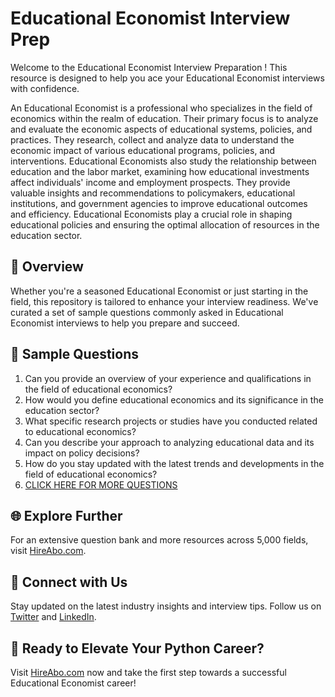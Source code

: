 # Educational Economist Interview Prep

Welcome to the Educational Economist Interview Preparation ! This resource is designed to help you ace your Educational Economist interviews with confidence.

An Educational Economist is a professional who specializes in the field of economics within the realm of education. Their primary focus is to analyze and evaluate the economic aspects of educational systems, policies, and practices. They research, collect and analyze data to understand the economic impact of various educational programs, policies, and interventions. Educational Economists also study the relationship between education and the labor market, examining how educational investments affect individuals' income and employment prospects. They provide valuable insights and recommendations to policymakers, educational institutions, and government agencies to improve educational outcomes and efficiency. Educational Economists play a crucial role in shaping educational policies and ensuring the optimal allocation of resources in the education sector.

## 🚀 Overview

Whether you're a seasoned Educational Economist or just starting in the field, this repository is tailored to enhance your interview readiness. We've curated a set of sample questions commonly asked in Educational Economist interviews to help you prepare and succeed.

## 📝 Sample Questions

1. Can you provide an overview of your experience and qualifications in the field of educational economics?
2. How would you define educational economics and its significance in the education sector?
3. What specific research projects or studies have you conducted related to educational economics?
4. Can you describe your approach to analyzing educational data and its impact on policy decisions?
5. How do you stay updated with the latest trends and developments in the field of educational economics?
6. [CLICK HERE FOR MORE QUESTIONS](https://hireabo.com/job/7_4_40/Educational%20Economist)

## 🌐 Explore Further

For an extensive question bank and more resources across 5,000 fields, visit [HireAbo.com](https://www.hireabo.com).

## 📱 Connect with Us

Stay updated on the latest industry insights and interview tips. Follow us on [Twitter](https://twitter.com/hireabo) and [LinkedIn](https://www.linkedin.com/in/hire-abo-3609972a8/).

## 🚀 Ready to Elevate Your Python Career?

Visit [HireAbo.com](https://www.hireabo.com) now and take the first step towards a successful Educational Economist career!